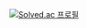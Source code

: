 [![Solved.ac 프로필](http://mazassumnida.wtf/api/v2/generate_badge?boj=yy3082)](https://solved.ac/백준아이디)

